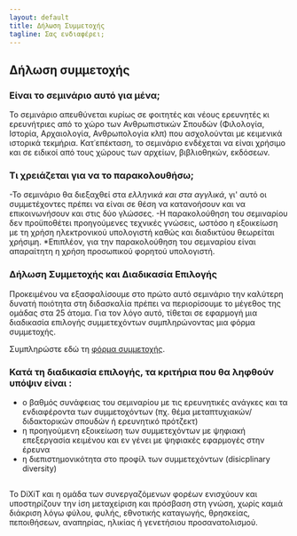 ```yaml
---
layout: default
title: Δήλωση Συμμετοχής
tagline: Σας ενδιαφέρει; 
---
```


## Δήλωση συμμετοχής
### Είναι το σεμινάριο αυτό για μένα;
Το σεμινάριο απευθύνεται κυρίως σε φοιτητές και νέους ερευνητές κι ερευνήτριες από το χώρο των Ανθρωπιστικών Σπουδών (Φιλολογία, Ιστορία, Αρχαιολογία, Ανθρωπολογία κλπ) που ασχολούνται με κειμενικά ιστορικά τεκμήρια.
Κατ᾽επέκταση, το σεμινάριο ενδέχεται να είναι χρήσιμο και σε ειδικοί από τους χώρους των αρχείων, βιβλιοθηκών, εκδόσεων.

### Τι χρειάζεται για να το παρακολουθήσω;
-Το σεμινάριο θα διεξαχθεί στα *ελληνικά και στα αγγλικά*, γι' αυτό οι συμμετέχοντες πρέπει να είναι σε θέση να κατανοήσουν και να επικοινωνήσουν και στις δύο γλώσσες.
-Η παρακολούθηση του σεμιναρίου δεν προϋποθέτει προηγούμενες τεχνικές γνώσεις, ωστόσο η εξοικείωση με τη χρήση ηλεκτρονικού υπολογιστή καθώς και διαδικτύου θεωρείται χρήσιμη. 
*Επιπλέον, για την παρακολούθηση του σεμιναρίου είναι απαραίτητη η χρήση προσωπικού φορητού υπολογιστή. 

### Δήλωση Συμμετοχής και Διαδικασία Επιλογής
Προκειμένου να εξασφαλίσουμε στο πρώτο αυτό σεμινάριο την καλύτερη δυνατή ποιότητα στη διδασκαλία πρέπει να περιορίσουμε το μέγεθος της ομάδας στα 25 άτομα. Για τον λόγο αυτό, τίθεται σε εφαρμογή μια διαδικασία επιλογής συμμετεχόντων συμπληρώνοντας μια φόρμα συμμετοχής.

Συμπληρώστε εδώ τη <a href="https://docs.google.com/forms/d/e/1FAIpQLSf9rwxDuE4B9YiIu4Qkg2g090we0y4x07EJESlemjlSaNHxEg/viewform">φόρμα συμμετοχής</a>. 

### Κατά τη διαδικασία επιλογής, τα κριτήρια που θα ληφθούν υπόψιν είναι :
- ο βαθμός συνάφειας του σεμιναρίου με τις ερευνητικές ανάγκες και τα ενδιαφέροντα των συμμετοχόντων (πχ. θέμα μεταπτυχιακών/διδακτορικών σπουδών ή ερευνητικό πρότζεκτ)
- η προηγούμενη εξοικείωση των συμμετεχόντων με ψηφιακή επεξεργασία κειμένου και εν γένει με ψηφιακές εφαρμογές στην έρευνα
- η διεπιστημονικότητα στο προφίλ των συμμετεχόντων (disicplinary diversity)

## 
Το DiXiT και η ομάδα των συνεργαζόμενων φορέων ενισχύουν και υποστηρίζουν την ίση μεταχείριση και πρόσβαση στη γνώση, χωρίς καμιά διάκριση λόγω φύλου, φυλής, εθνοτικής καταγωγής, θρησκείας, πεποιθήσεων, αναπηρίας, ηλικίας ή γενετήσιου προσανατολισμού.
